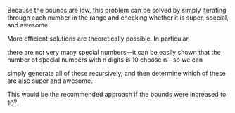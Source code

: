 Because the bounds are low, this problem can be solved by simply iterating through each number in the range and checking whether it is 
super, special, and awesome.

More efficient solutions are theoretically possible. In particular, 

there are not very many special numbers—it can be easily shown that the number of special numbers with n digits is 10 choose n—so we can

simply generate all of these recursively, and then determine which of these are also super and awesome. 

This would be the recommended approach if the bounds were increased to 10<sup>9</sup>.
